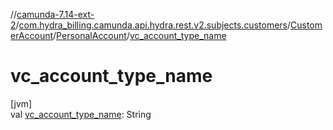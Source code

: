 //[camunda-7.14-ext-2](../../../../index.md)/[com.hydra_billing.camunda.api.hydra.rest.v2.subjects.customers](../../index.md)/[CustomerAccount](../index.md)/[PersonalAccount](index.md)/[vc_account_type_name](vc_account_type_name.md)

# vc_account_type_name

[jvm]\
val [vc_account_type_name](vc_account_type_name.md): String
